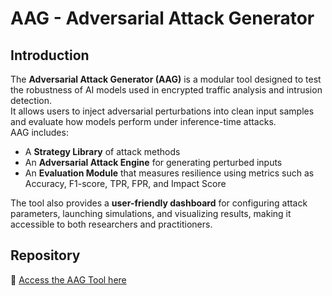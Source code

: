 # AAG - Adversarial Attack Generator

## Introduction
The **Adversarial Attack Generator (AAG)** is a modular tool designed to test the robustness of AI models used in encrypted traffic analysis and intrusion detection.  
It allows users to inject adversarial perturbations into clean input samples and evaluate how models perform under inference-time attacks.  
AAG includes:
- A **Strategy Library** of attack methods
- An **Adversarial Attack Engine** for generating perturbed inputs
- An **Evaluation Module** that measures resilience using metrics such as Accuracy, F1-score, TPR, FPR, and Impact Score  

The tool also provides a **user-friendly dashboard** for configuring attack parameters, launching simulations, and visualizing results, making it accessible to both researchers and practitioners.

## Repository
🔗 [Access the AAG Tool here](https://gitlab.ithaca.ece.uowm.gr/ai4cyber/adversarila-attack-generator)  

